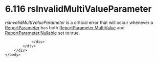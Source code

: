 <html dir="LTR" xmlns:mshelp="http://msdn.microsoft.com/mshelp" xmlns:ddue="http://ddue.schemas.microsoft.com/authoring/2003/5" xmlns:xlink="http://www.w3.org/1999/xlink" xmlns:tool="http://www.microsoft.com/tooltip">
    <head>
        <meta http-equiv="Content-Type" content="text/html; CHARSET=utf-8"></meta>
        <meta name="save" content="history"></meta>
        <title>6.116 rsInvalidMultiValueParameter</title>
        <xml>
            <mshelp:toctitle title="6.116 rsInvalidMultiValueParameter"></mshelp:toctitle>
            <mshelp:rltitle title="[MS-RDL]: rsInvalidMultiValueParameter"></mshelp:rltitle>
            <mshelp:keyword index="A" term="4b66245a-614c-44e4-ae1d-eb354b0a6621"></mshelp:keyword>
            <mshelp:attr name="DCSext.ContentType" value="open specification"></mshelp:attr>
            <mshelp:attr name="AssetID" value="4b66245a-614c-44e4-ae1d-eb354b0a6621"></mshelp:attr>
            <mshelp:attr name="TopicType" value="kbRef"></mshelp:attr>
            <mshelp:attr name="DCSext.Title" value="[MS-RDL]: rsInvalidMultiValueParameter" />
        </xml>
    </head>
    <body>
        <div id="header">
            <h1 class="heading">6.116 rsInvalidMultiValueParameter</h1>
        </div>
        <div id="mainSection">
            <div id="mainBody">
                <div id="allHistory" class="saveHistory"></div>
                <div id="sectionSection0" class="section" name="collapseableSection">
                    

<p><i>rsInvalidMultiValueParameter</i> is a critical error that
will occur whenever a <a href="7c3f4c83-9172-48db-94c1-693295c5d623.html">ReportParameter</a>
has both <a href="c21237a1-8237-4538-a105-1f760242de1d.html">ReportParameter.MultiValue</a>
and <a href="aeb93aab-9673-4c7a-998a-1f6391d7accb.html">ReportParameter.Nullable</a>
set to true.</p>


                </div>
            </div>
        </div>
    </body>
</html>